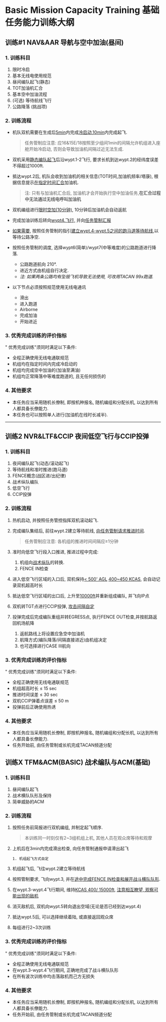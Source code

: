 # Basic Mission Capacity Training 基础任务能力训练大纲

## 训练#1 NAV&AAR 导航与空中加油(昼间)

### 1. 训练科目

1. 限时冷启
2. 基本无线电使用规范
3. 昼间编队起飞(静态)
4. TOT加油机汇合
5. 基本空中加油流程
6. (可选) 等待航线飞行
7. 公路降落 (挑战项)

### 2. 训练流程

- 机队双机需要在生成后<u>5min</u>内完成<u>冷启动</u>,<u>10min</u>内完成起飞.

  > 任务管制应注意: 应16&15E/18按照至少组间1min的间隔允许机组进入座舱开始冷启动, 否则会导致加油机间隔过近无法生成.

- 双机采用<u>静态编队起飞</u>后沿wypt.1-2飞行, 要求长机到达wypt.2的经纬度误差不得超过1000ft.

- 抵达wypt.2后, 机队会收到加油机的相关信息(TOT时间,加油机频率/塔康), 根据信息提示<u>在指定时间汇合</u>加油机.

  > 注: 只有与加油机汇合后, 加油机才会开始执行空中加油任务,**在汇合过程中无法通过无线电呼叫加油机**

- 双机编组进行<u>限时空加(10分钟)</u>, 10分钟后加油机会自动返航

- 完成加油训练后转向<u>wypt4.飞行,</u> 并向<u>任务管制汇报</u>

- <u>如果需要</u>, 按照任务管制的指引<u>建立wypt.4-wypt.5之间的跑马道等待航线</u>,以等待公路净空.

- 按照任务管制的调度, 选择wypt6(简单)/wypt7(中等难度)的公路跑道进行降落.

  - 公路跑道航向 210°.
  - 进近方式由机组自行决定.
  - *注: 如果两条公路均有坠毁飞机导致无法使用, 可改用TACAN 99x跑道.*

- 以下节点必须按照规范使用无线电通讯

  - 滑出
  - 进入跑道
  - Airborne
  - 完成加油
  - 开始进近

### 3. 优秀完成训练的评价指标

" 优秀完成训练"须同时满足以下条件:

- 全程正确使用无线电通联规范
- 机组均在指定时间内完成冷启动的
- 机组均完成空中加油的(加油至满油)
- 机组均正常降落中等难度跑道的, 且无任何损伤的

### 4. 其他要求

- 本任务应当采用随机长僚制, 即按机种报名, 随机编组和分配长机, 以达到所有人都具备长僚能力.
- 本任务也可以按照单人进行(加油机在线时长减半).

--------

## 训练2 NVR&LTF&CCIP 夜间低空飞行与CCIP投弹

### 1. 训练科目

1. 夜间编队起飞(动态/滚动起飞)
2. 等待航线和准时推进(跑马道)
3. FENCE概念(战区进/出纪律)
4. 战术纵队编队
5. 低空飞行
6. CCIP投弹

### 2. 训练流程

1. 热机启动, 并按照任务管控指挥双机滚动起飞.

2. 完成编队集结后, 前往wypt.2建立等待航线, <u>向任务管制</u><u>请求推进时间</u>.

   > 任务管制应注意: 各机组的推进时间间隔应≥1分钟

3. 准时向低空飞行段入口推进, 推进过程中完成:

   1. 机组向<u>战术纵队</u>的转换.
   2. FENCE IN检查

4. 进入低空飞行区域的入口后,  双机保持<u>< 500' AGL</u> <u>400~450 KCAS</u>, 会自动记录双机超高时长

5. 抵达低空飞行区域的出口后,  上升至<u>10000ft</u>并重新组成编队, 并飞向IP点

6. 双机转TGT点进行CCIP投弹, <u>攻击间隔自定</u>

7. 投弹完成后完成编队重组并转EGRESS点, 执行FENCE OUT检查,并按航路返回机场航降

   1. 返航路线上将设置应急空中加油机
   2. 航降方式(编队降落/间隔直接进近)由机组决定
   3. 也可选择进行CASE III航向

### 3. 优秀完成训练的评价指标

" 优秀完成训练"须同时满足以下条件:

- 全程正确使用无线电通联规范
- 机组超高时长 ≤ 15 sec
- 推进时间误差 ≤ 30 sec
- 双机CCIP弹着点误差 ≤ 50 m
- 投弹前后正确使用热诱

### 4. 其他要求

- 本任务应当采用随机长僚制, 即按机种报名, 随机编组和分配长机, 以达到所有人都具备长僚能力.
- 任务开始前, 由任务管制或长机完成TACAN频道分配

## 训练X TFM&ACM(BASIC) 战术编队与ACM(基础)

### 1. 训练科目

1. 昼间编队起飞
2. 战术横队队形及保持
3. 简单威胁的ACM

### 2.  训练流程

 1. 按照任务前简报进行双机编组, 并制定起飞顺序.

    > 本训练同一时刻仅有2~3组机组上机, 其他人员在观众席等待和观摩 

 2. 上机后在3min内完成滑出检查, 向任务管制通报申请滑出起飞

    	1. 机组起飞方式自定

 3. 机组起飞后, 飞往wypt.2建立等待航线

 4. 按照管制要求, 飞向wypt.3, 并在<u>途中完成FENCE IN检查和展开战斗横队队形</u>.

 5. 在wypt.3-wypt.4飞行期间, 维持<u>KCAS 400/ 15000ft</u>, <u>注意相互瞭望, 观察可能出现的敌机</u>

 6. 消灭敌机后, 双机向wypt.5转向退出空域(无论是否已经到达wypt.4)

 7. 抵达wypt.5后, 可以选择继续着陆, 或直接返回观众席

 8. 每组进行2~3次训练

### 3. 优秀完成训练的评价指标

" 优秀完成训练"须同时满足以下条件:

- 全程正确使用无线电通联规范
- 在wypt.3-wypt.4飞行期间, 正确地完成了战斗横队队形
- 在所有波次训练中均击落敌机而己方无损失

### 4. 其他要求

- 本任务应当采用随机长僚制, 即按机种报名, 随机编组和分配长机, 以达到所有人都具备长僚能力.
- 任务开始前, 由任务管制或长机完成TACAN频道分配

